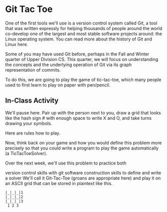 # Git Tac Toe
One of the first tools we'll use is a version control system called Git, a tool that was written expressly for helping thousands of people around the world co-develop one of the largest and most stable software projects around: the Linux operating system. You can read more about the history of Git and Linux here.

Some of you may have used Git before, perhaps in the Fall and Winter quarter of Upper Division CS. This quarter, we will focus on understanding the concepts and the underlying operation of Git via its graph representation of commits.

To do this, we are going to play the game of tic-tac-toe, which many people used to first learn to play on paper with pen/pencil.

## In-Class Activity
We'll pause here. Pair up with the person next to you, draw a grid that looks like the hash sign # with enough space to write X and O, and take turns drawing your symbols.

Here are rules how to play.

Now, think back on your game and how you would define this problem more precisely so that you could write a program to play the game automatically (a TicTacToeSolver).

Over the next week, we'll use this problem to practice both

version control skills with git
software construction skills to define and write a solver
We'll call it Git-Tac-Toe (groans are appropriate here) and play it on an ASCII grid that can be stored in plaintext like this.

```
|_|_|_|1
|_|_|_|2
|_|_|_|3
 1 2 3
```
